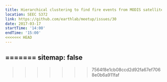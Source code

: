 ```yaml
---
title: Hierarchical clustering to find fire events from MODIS satellite imagery
location: SEEC S372
link: https://github.com/earthlab/meetup/issues/30
date: 2017-03-17
startTime: '14:00'
endTime: '15:00'
<<<<<<< HEAD
---
```


=======
sitemap: false
---
>>>>>>> 7564f8e1cb08ccd2d92fa67ef7068e0b6a911faf
